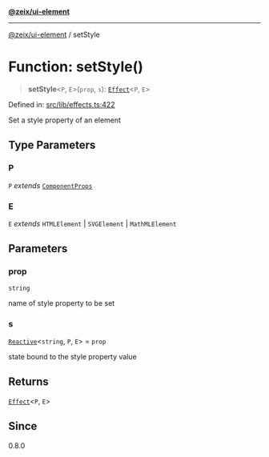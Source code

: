 [**@zeix/ui-element**](../README.md)

***

[@zeix/ui-element](../globals.md) / setStyle

# Function: setStyle()

> **setStyle**\<`P`, `E`\>(`prop`, `s`): [`Effect`](../type-aliases/Effect.md)\<`P`, `E`\>

Defined in: [src/lib/effects.ts:422](https://github.com/zeixcom/ui-element/blob/1b1fdfb1fc30e6d828e5489798acad1c8a45a5b4/src/lib/effects.ts#L422)

Set a style property of an element

## Type Parameters

### P

`P` *extends* [`ComponentProps`](../type-aliases/ComponentProps.md)

### E

`E` *extends* `HTMLElement` \| `SVGElement` \| `MathMLElement`

## Parameters

### prop

`string`

name of style property to be set

### s

[`Reactive`](../type-aliases/Reactive.md)\<`string`, `P`, `E`\> = `prop`

state bound to the style property value

## Returns

[`Effect`](../type-aliases/Effect.md)\<`P`, `E`\>

## Since

0.8.0
